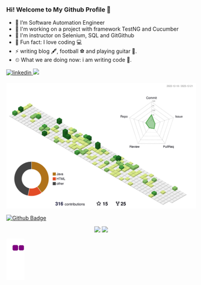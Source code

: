 ### Hi! Welcome to My Github Profile 👋


- 🔭 I’m Software Automation Engineer                                                                           
- 🌱 I'm working on a project with framework TestNG and Cucumber
- 🌱 I'm instructor on Selenium, SQL and GitGithub
- 💪 Fun fact: I love coding 💻
- ⚡ writing blog 🖋️, football ⚽ and playing guitar 🎸. 
- ⏲ What we are doing now: i am writing code 🚀.
<a href="https://www.linkedin.com/in/erolevren/" target="_blank">
<img src=https://img.shields.io/badge/LinkedIn-0077B5?style=for-the-badge&logo=linkedin&logoColor=white alt=linkedin style="margin-bottom: 5px;" />
</a> 
<a target="_blank"href="https://medium.com/@erlevren"><img src="https://img.shields.io/badge/Medium-12100E?style=for-the-badge&logo=medium&logoColor=white" /></a>&nbsp;&nbsp;&nbsp;	


![](./profile-3d-contrib/profile-green-animate.svg)


[![Github Badge](https://img.shields.io/badge/-Github-000?style=quare&labelColor=000&logo=Github&logoColor=white&link=link)](link)

<p align="center">
      <img height="180em" src="https://github-readme-stats.vercel.app/api?username=erlevren&theme=TEMA-İSMİ&show_icons=true&count_private=true)"/>
      <img height="180em" src="https://github-readme-stats-eight-theta.vercel.app/api/top-langs/?username=erlevren&layout=compact&langs_count=8&theme=TEMA-İSMİ"/>
</p>


![snake gif](https://github.com/erlevren/erlevren/blob/main/github-contribution-grid-snake.gif)








